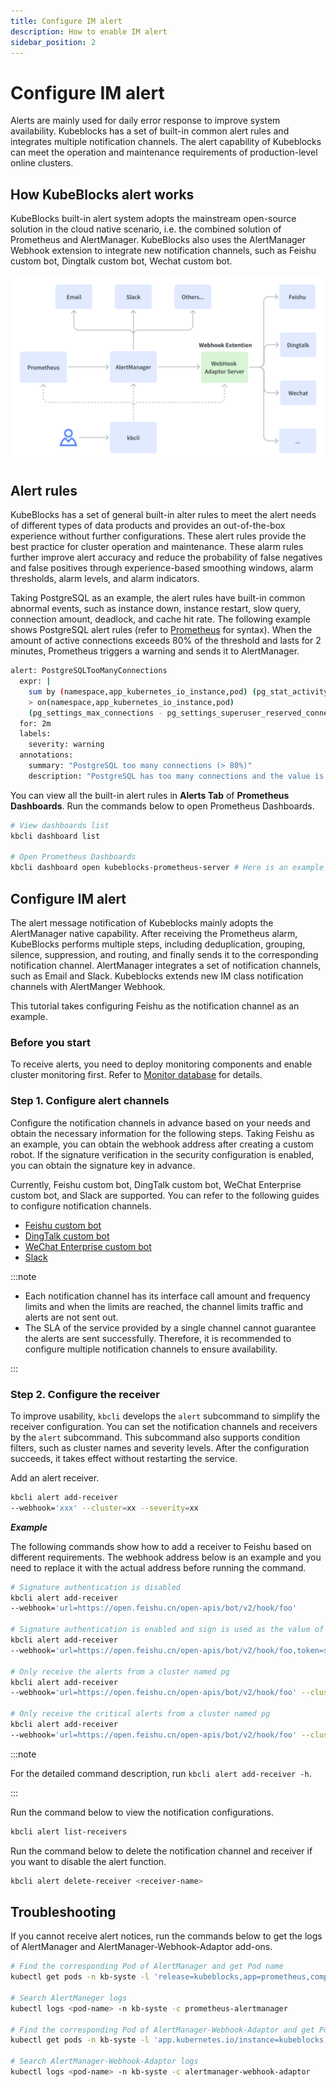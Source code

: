 ```yaml
---
title: Configure IM alert
description: How to enable IM alert
sidebar_position: 2
---
```


# Configure IM alert

Alerts are mainly used for daily error response to improve system availability. Kubeblocks has a set of built-in common alert rules and integrates multiple notification channels. The alert capability of Kubeblocks can meet the operation and maintenance requirements of production-level online clusters.

## How KubeBlocks alert works

KubeBlocks built-in alert system adopts the mainstream open-source solution in the cloud native scenario, i.e. the combined solution of Prometheus and AlertManager. KubeBlocks also uses the AlertManager Webhook extension to integrate new notification channels, such as Feishu custom bot, Dingtalk custom bot, Wechat custom bot.

![Alert](./../../../img/observability_alert.png)

## Alert rules

KubeBlocks has a set of general built-in alter rules to meet the alert needs of different types of data products and provides an out-of-the-box experience without further configurations. These alert rules provide the best practice for cluster operation and maintenance. These alarm rules further improve alert accuracy and reduce the probability of false negatives and false positives through experience-based smoothing windows, alarm thresholds, alarm levels, and alarm indicators.

Taking PostgreSQL as an example, the alert rules have built-in common abnormal events, such as instance down, instance restart, slow query, connection amount, deadlock, and cache hit rate. 
The following example shows PostgreSQL alert rules (refer to [Prometheus](https://prometheus.io/docs/prometheus/latest/querying/basics/) for syntax). When the amount of active connections exceeds 80% of the threshold and lasts for 2 minutes, Prometheus triggers a warning and sends it to AlertManager.

```bash
alert: PostgreSQLTooManyConnections
  expr: |
    sum by (namespace,app_kubernetes_io_instance,pod) (pg_stat_activity_count{datname!~"template.*|postgres"})
    > on(namespace,app_kubernetes_io_instance,pod)
    (pg_settings_max_connections - pg_settings_superuser_reserved_connections) * 0.8
  for: 2m
  labels:
    severity: warning
  annotations:
    summary: "PostgreSQL too many connections (> 80%)"
    description: "PostgreSQL has too many connections and the value is {{ $value }}. (instance: {{ $labels.pod }})"
```

You can view all the built-in alert rules in **Alerts Tab** of **Prometheus Dashboards**. Run the commands below to open Prometheus Dashboards.

```bash
# View dashboards list
kbcli dashboard list

# Open Prometheus Dashboards
kbcli dashboard open kubeblocks-prometheus-server # Here is an example and fill in the actual name based on the above dashboard list
```

## Configure IM alert

The alert message notification of Kubeblocks mainly adopts the AlertManager native capability. After receiving the Prometheus alarm, KubeBlocks performs multiple steps, including deduplication, grouping, silence, suppression, and routing, and finally sends it to the corresponding notification channel.
AlertManager integrates a set of notification channels, such as Email and Slack. Kubeblocks extends new IM class notification channels with AlertManger Webhook.

This tutorial takes configuring Feishu as the notification channel as an example.

### Before you start

To receive alerts, you need to deploy monitoring components and enable cluster monitoring first. Refer to [Monitor database](monitor-database.md) for details.

### Step 1. Configure alert channels

Configure the notification channels in advance based on your needs and obtain the necessary information for the following steps. 
Taking Feishu as an example, you can obtain the webhook address after creating a custom robot. If the signature verification in the security configuration is enabled, you can obtain the signature key in advance.

Currently, Feishu custom bot, DingTalk custom bot, WeChat Enterprise custom bot, and Slack are supported. You can refer to the following guides to configure notification channels.

* [Feishu custom bot](https://open.feishu.cn/document/ukTMukTMukTM/ucTM5YjL3ETO24yNxkjN)
* [DingTalk custom bot](https://open.dingtalk.com/document/orgapp/custom-robot-access)
* [WeChat Enterprise custom bot](https://developer.work.weixin.qq.com/document/path/91770)
* [Slack](https://api.slack.com/messaging/webhooks)

:::note

* Each notification channel has its interface call amount and frequency limits and when the limits are reached, the channel limits traffic and alerts are not sent out. 
* The SLA of the service provided by a single channel cannot guarantee the alerts are sent successfully. Therefore, it is recommended to configure multiple notification channels to ensure availability.

:::

### Step 2. Configure the receiver

To improve usability, `kbcli` develops the `alert` subcommand to simplify the receiver configuration. You can set the notification channels and receivers by the `alert` subcommand. This subcommand also supports condition filters, such as cluster names and severity levels. After the configuration succeeds, it takes effect without restarting the service.

Add an alert receiver.
   
   ```bash
   kbcli alert add-receiver 
   --webhook='xxx' --cluster=xx --severity=xx
   ```

***Example***

   The following commands show how to add a receiver to Feishu based on different requirements.
   The webhook address below is an example and you need to replace it with the actual address before running the command.

   ```bash
   # Signature authentication is disabled
   kbcli alert add-receiver
   --webhook='url=https://open.feishu.cn/open-apis/bot/v2/hook/foo'

   # Signature authentication is enabled and sign is used as the value of token
   kbcli alert add-receiver
   --webhook='url=https://open.feishu.cn/open-apis/bot/v2/hook/foo,token=sign'

   # Only receive the alerts from a cluster named pg
   kbcli alert add-receiver
   --webhook='url=https://open.feishu.cn/open-apis/bot/v2/hook/foo' --cluster=pg

   # Only receive the critical alerts from a cluster named pg
   kbcli alert add-receiver
   --webhook='url=https://open.feishu.cn/open-apis/bot/v2/hook/foo' --cluster=pg --severity=critical
   ```

:::note

For the detailed command description, run `kbcli alert add-receiver -h`.

:::
 
Run the command below to view the notification configurations.

  ```bash
  kbcli alert list-receivers
  ```

Run the command below to delete the notification channel and receiver if you want to disable the alert function.

  ```bash
  kbcli alert delete-receiver <receiver-name>
  ```

## Troubleshooting

If you cannot receive alert notices, run the commands below to get the logs of AlertManager and AlertManager-Webhook-Adaptor add-ons. 

```bash
# Find the corresponding Pod of AlertManager and get Pod name
kubectl get pods -n kb-syste -l 'release=kubeblocks,app=prometheus,component=alertmanager'

# Search AlertManeger logs
kubectl logs <pod-name> -n kb-syste -c prometheus-alertmanager

# Find the corresponding Pod of AlertManager-Webhook-Adaptor and get Pod name
kubectl get pods -n kb-syste -l 'app.kubernetes.io/instance=kubeblocks,app.kubernetes.io/name=alertmanager-webhook-adaptor'

# Search AlertManager-Webhook-Adaptor logs
kubectl logs <pod-name> -n kb-syste -c alertmanager-webhook-adaptor
```